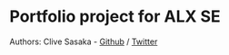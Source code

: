 # Portfolio project for ALX SE








Authors:
Clive Sasaka - [Github](https://github.com/Csasaka19) / [Twitter](https://twitter.com/Sasaka_JR)
